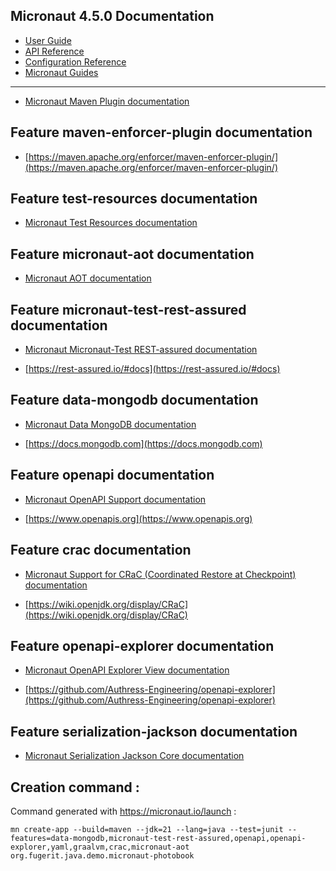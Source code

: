 ## Micronaut 4.5.0 Documentation

- [User Guide](https://docs.micronaut.io/4.5.0/guide/index.html)
- [API Reference](https://docs.micronaut.io/4.5.0/api/index.html)
- [Configuration Reference](https://docs.micronaut.io/4.5.0/guide/configurationreference.html)
- [Micronaut Guides](https://guides.micronaut.io/index.html)
---

- [Micronaut Maven Plugin documentation](https://micronaut-projects.github.io/micronaut-maven-plugin/latest/)
## Feature maven-enforcer-plugin documentation

- [https://maven.apache.org/enforcer/maven-enforcer-plugin/](https://maven.apache.org/enforcer/maven-enforcer-plugin/)


## Feature test-resources documentation

- [Micronaut Test Resources documentation](https://micronaut-projects.github.io/micronaut-test-resources/latest/guide/)


## Feature micronaut-aot documentation

- [Micronaut AOT documentation](https://micronaut-projects.github.io/micronaut-aot/latest/guide/)


## Feature micronaut-test-rest-assured documentation

- [Micronaut Micronaut-Test REST-assured documentation](https://micronaut-projects.github.io/micronaut-test/latest/guide/#restAssured)

- [https://rest-assured.io/#docs](https://rest-assured.io/#docs)


## Feature data-mongodb documentation

- [Micronaut Data MongoDB documentation](https://micronaut-projects.github.io/micronaut-data/latest/guide/#mongo)

- [https://docs.mongodb.com](https://docs.mongodb.com)


## Feature openapi documentation

- [Micronaut OpenAPI Support documentation](https://micronaut-projects.github.io/micronaut-openapi/latest/guide/index.html)

- [https://www.openapis.org](https://www.openapis.org)


## Feature crac documentation

- [Micronaut Support for CRaC (Coordinated Restore at Checkpoint) documentation](https://micronaut-projects.github.io/micronaut-crac/latest/guide)

- [https://wiki.openjdk.org/display/CRaC](https://wiki.openjdk.org/display/CRaC)


## Feature openapi-explorer documentation

- [Micronaut OpenAPI Explorer View documentation](https://micronaut-projects.github.io/micronaut-openapi/latest/guide/#openapiExplorer)

- [https://github.com/Authress-Engineering/openapi-explorer](https://github.com/Authress-Engineering/openapi-explorer)


## Feature serialization-jackson documentation

- [Micronaut Serialization Jackson Core documentation](https://micronaut-projects.github.io/micronaut-serialization/latest/guide/)


## Creation command :

Command generated with <https://micronaut.io/launch> :

```shell
mn create-app --build=maven --jdk=21 --lang=java --test=junit --features=data-mongodb,micronaut-test-rest-assured,openapi,openapi-explorer,yaml,graalvm,crac,micronaut-aot org.fugerit.java.demo.micronaut-photobook
```


